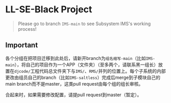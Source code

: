 # LL-SE-Black Project

>Please go to branch `IMS-main` to see Subsystem IMS's working process!

## Important

各个分组在把项目迁移到此处后，请新开branch为`组名缩写-main`（比如`IMS-main`），将自己的项目作为一个APP（文件夹）（至多两个，请联系黑一组长）放置在`djcode/`工程代码总文件夹下与`IMS/`、`RMS/`并列的位置上。每个子系统的内部更改由组员自己的branch（比如`IMS-saltless`）完成后merge到子模块自己的main branch而不是master，这类pull request由每个组的组长审核。

合起来时，如果需要修改配置，请提pull request到master（暂定）。